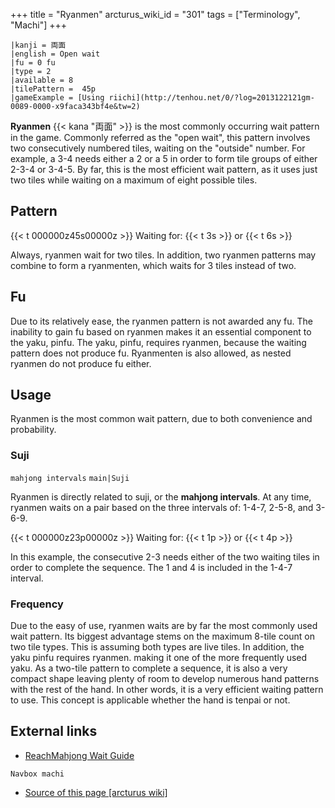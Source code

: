 +++
title = "Ryanmen"
arcturus_wiki_id = "301"
tags = ["Terminology", "Machi"]
+++

```machi
|kanji = 両面
|english = Open wait
|fu = 0 fu
|type = 2
|available = 8
|tilePattern =  45p 
|gameExample = [Using riichi](http://tenhou.net/0/?log=2013122121gm-0089-0000-x9faca343bf4e&tw=2)
```

**Ryanmen** {{< kana "両面" >}} is the most commonly occurring wait pattern in the game. Commonly referred as the "open wait", this pattern involves two consecutively numbered tiles, waiting on the "outside" number. For example, a 3-4 needs either a 2 or a 5 in order to form tile groups of either 2-3-4 or 3-4-5. By far, this is the most efficient wait pattern, as it uses just two tiles while waiting on a maximum of eight possible tiles.

## Pattern

{{< t 000000z45s00000z >}} Waiting for: {{< t 3s >}} or {{< t 6s >}}

Always, ryanmen wait for two tiles. In addition, two ryanmen patterns may combine to form a ryanmenten, which waits for 3 tiles instead of two.

## Fu

Due to its relatively ease, the ryanmen pattern is not awarded any fu. The inability to gain fu based on ryanmen makes it an essential component to the yaku, pinfu. The yaku, pinfu, requires ryanmen, because the waiting pattern does not produce fu. Ryanmenten is also allowed, as nested ryanmen do not produce fu either.

## Usage

Ryanmen is the most common wait pattern, due to both convenience and probability.

### Suji

```mahjong intervals```
```main|Suji```

Ryanmen is directly related to suji, or the **mahjong intervals**. At any time, ryanmen waits on a pair based on the three intervals of: 1-4-7, 2-5-8, and 3-6-9.

{{< t 000000z23p00000z >}} Waiting for: {{< t 1p >}} or {{< t 4p >}}

In this example, the consecutive 2-3 needs either of the two waiting tiles in order to complete the sequence. The 1 and 4 is included in the 1-4-7 interval.

### Frequency

Due to the easy of use, ryanmen waits are by far the most commonly used wait pattern. Its biggest advantage stems on the maximum 8-tile count on two tile types. This is assuming both types are live tiles. In addition, the yaku pinfu requires ryanmen. making it one of the more frequently used yaku. As a two-tile pattern to complete a sequence, it is also a very compact shape leaving plenty of room to develop numerous hand patterns with the rest of the hand. In other words, it is a very efficient waiting pattern to use. This concept is applicable whether the hand is tenpai or not.

## External links

  - [ReachMahjong Wait Guide](http://reachmahjong.com/en/forum/viewtopic.php?f=5&t=52599)

```Navbox machi```
- [Source of this page [arcturus wiki]](http://arcturus.su/wiki/Ryanmen)